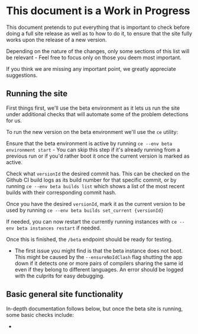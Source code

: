# This document is a Work in Progress


This document pretends to put everything that is important to check
 before doing a full site release as well as to how to do it,
 to ensure that the site fully works upon the release of a new version.

Depending on the nature of the changes, only some sections
 of this list will be relevant - Feel free to focus only on those
 you deem most important.

If you think we are missing any important point, we greatly appreciate
 suggestions.

## Running the site
First things first, we'll use the beta environment as it lets us run the
 site under additional checks that will automate some of the problem
 detections for us.

To run the new version on the beta environment we'll use the `ce` utility:

Ensure that the beta environment is active by running
 `ce --env beta environment start` - You can skip this step if it's
 already running from a previous run or if you'd rather boot it once
 the current version is marked as active.

Check what `versionId` the desired commit has. This can be checked on the
 Github CI build logs as its build number for that specific commit, or
 by running `ce --env beta builds list` which shows a list of the
 most recent builds with their corresponding commit hash.

Once you have the desired `versionId`, mark it as the current version to
 be used by running `ce --env beta builds set_current {versionId}`

If needed, you can now restart the currently running instances
 with `ce --env beta instances restart` if needed.

Once this is finished, the `/beta` endpoint should be ready for testing.

- The first issue you might find is that the beta instance does not boot.
 This might be caused by the `--ensureNoIdClash` flag shutting the app down
 if it detects one or more pairs of compilers sharing the same id
 even if they belong to different languages. An error should be logged
 with the culprits for easy debugging.


## Basic general site functionality
In-depth documentation follows below, but once the beta site is running,
 some basic checks include:

- 

